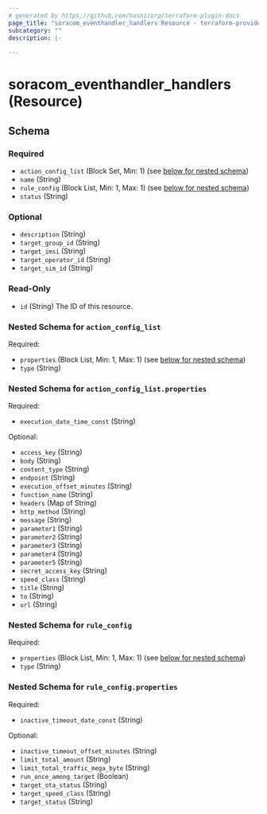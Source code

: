 ```yaml
---
# generated by https://github.com/hashicorp/terraform-plugin-docs
page_title: "soracom_eventhandler_handlers Resource - terraform-provider-soracom"
subcategory: ""
description: |-
  
---
```


# soracom_eventhandler_handlers (Resource)





<!-- schema generated by tfplugindocs -->
## Schema

### Required

- `action_config_list` (Block Set, Min: 1) (see [below for nested schema](#nestedblock--action_config_list))
- `name` (String)
- `rule_config` (Block List, Min: 1, Max: 1) (see [below for nested schema](#nestedblock--rule_config))
- `status` (String)

### Optional

- `description` (String)
- `target_group_id` (String)
- `target_imsi` (String)
- `target_operator_id` (String)
- `target_sim_id` (String)

### Read-Only

- `id` (String) The ID of this resource.

<a id="nestedblock--action_config_list"></a>
### Nested Schema for `action_config_list`

Required:

- `properties` (Block List, Min: 1, Max: 1) (see [below for nested schema](#nestedblock--action_config_list--properties))
- `type` (String)

<a id="nestedblock--action_config_list--properties"></a>
### Nested Schema for `action_config_list.properties`

Required:

- `execution_date_time_const` (String)

Optional:

- `access_key` (String)
- `body` (String)
- `content_type` (String)
- `endpoint` (String)
- `execution_offset_minutes` (String)
- `function_name` (String)
- `headers` (Map of String)
- `http_method` (String)
- `message` (String)
- `parameter1` (String)
- `parameter2` (String)
- `parameter3` (String)
- `parameter4` (String)
- `parameter5` (String)
- `secret_access_key` (String)
- `speed_class` (String)
- `title` (String)
- `to` (String)
- `url` (String)



<a id="nestedblock--rule_config"></a>
### Nested Schema for `rule_config`

Required:

- `properties` (Block List, Min: 1, Max: 1) (see [below for nested schema](#nestedblock--rule_config--properties))
- `type` (String)

<a id="nestedblock--rule_config--properties"></a>
### Nested Schema for `rule_config.properties`

Required:

- `inactive_timeout_date_const` (String)

Optional:

- `inactive_timeout_offset_minutes` (String)
- `limit_total_amount` (String)
- `limit_total_traffic_mega_byte` (String)
- `run_once_among_target` (Boolean)
- `target_ota_status` (String)
- `target_speed_class` (String)
- `target_status` (String)


